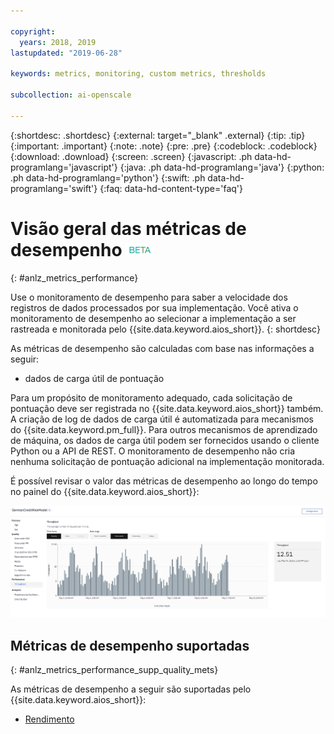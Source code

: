 ```yaml
---

copyright:
  years: 2018, 2019
lastupdated: "2019-06-28"

keywords: metrics, monitoring, custom metrics, thresholds

subcollection: ai-openscale

---
```


{:shortdesc: .shortdesc}
{:external: target="_blank" .external}
{:tip: .tip}
{:important: .important}
{:note: .note}
{:pre: .pre}
{:codeblock: .codeblock}
{:download: .download}
{:screen: .screen}
{:javascript: .ph data-hd-programlang='javascript'}
{:java: .ph data-hd-programlang='java'}
{:python: .ph data-hd-programlang='python'}
{:swift: .ph data-hd-programlang='swift'}
{:faq: data-hd-content-type='faq'}

# Visão geral das métricas de desempenho ![tag beta](images/beta.png)
{: #anlz_metrics_performance}

Use o monitoramento de desempenho para saber a velocidade dos registros de dados processados por sua implementação. Você ativa o monitoramento de desempenho ao selecionar a implementação a ser rastreada e monitorada pelo {{site.data.keyword.aios_short}}.
{: shortdesc}

As métricas de desempenho são calculadas com base nas informações a seguir:

- dados de carga útil de pontuação

Para um propósito de monitoramento adequado, cada solicitação de pontuação deve ser registrada no {{site.data.keyword.aios_short}} também. A criação de log de dados de carga útil é automatizada para mecanismos do {{site.data.keyword.pm_full}}. Para outros mecanismos de aprendizado de máquina, os dados de carga útil podem ser fornecidos usando o cliente Python ou a API de REST. O monitoramento de desempenho não cria nenhuma solicitação de pontuação adicional na implementação monitorada.

É possível revisar o valor das métricas de desempenho ao longo do tempo no painel do {{site.data.keyword.aios_short}}:

![gráfico de desempenho](images/performance_metrics_001.png)

## Métricas de desempenho suportadas
{: #anlz_metrics_performance_supp_quality_mets}

As métricas de desempenho a seguir são suportadas pelo {{site.data.keyword.aios_short}}:

- [Rendimento](/docs/services/ai-openscale?topic=ai-openscale-performance_mets_through)
